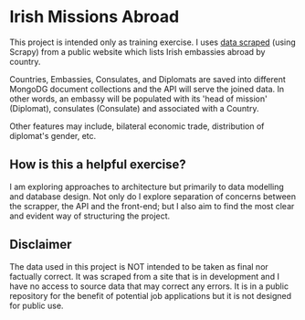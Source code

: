 # Irish Missions Abroad 

This project is intended only as training exercise. I uses [data scraped](https://github.com/cordovez/Irish_Embassies_scrape) (using Scrapy) from a public website which lists Irish embassies abroad by country.

Countries, Embassies, Consulates, and Diplomats are saved into different MongoDG document collections and the API will serve the joined data. In other words, an embassy will be populated with its 'head of mission' (Diplomat), consulates (Consulate) and associated with a Country.

Other features may include, bilateral economic trade, distribution of diplomat's gender, etc.

## How is this a helpful exercise?
I am exploring approaches to architecture but primarily to data modelling and database design. Not only do I explore separation of concerns between the scrapper, the API and the front-end; but I also aim to find the most clear and evident way of structuring the project.

## Disclaimer
The data used in this project is NOT intended to be taken as final nor factually correct. It was scraped from a site that is in development and I have no access to source data that may correct any errors. It is in a public repository for the benefit of potential job applications but it is not designed for public use.